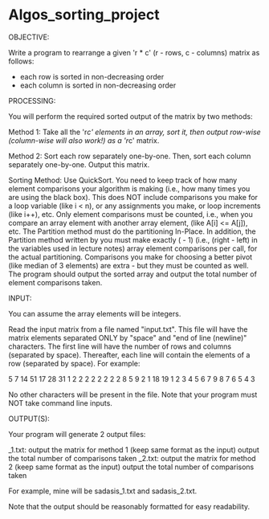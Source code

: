 # Algos_sorting_project

OBJECTIVE:

Write a program to rearrange a given 'r * c' (r - rows, c - columns) matrix as follows:
- each row is sorted in non-decreasing order
- each column is sorted in non-decreasing order

 

PROCESSING:

You will perform the required sorted output of the matrix by two methods:

Method 1:
Take all the 'r*c' elements in an array, sort it, then output row-wise (column-wise will also work!) as a 'r*c' matrix.

Method 2:
Sort each row separately one-by-one.
Then, sort each column separately one-by-one.
Output this matrix.

 

Sorting Method:
Use QuickSort. You need to keep track of how many element comparisons your algorithm is making (i.e., how many times you are using the black box). This does NOT include comparisons you make for a loop variable (like i < n), or any assignments you make, or loop increments (like i++), etc. Only element comparisons must be counted, i.e., when you compare an array element with another array element, (like A[i] <= A[j]), etc.
The Partition method must do the partitioning In-Place. In addition, the Partition method written by you must make exactly (<size of current working array> - 1) (i.e., (right - left) in the variables used in lecture notes) array element comparisons per call, for the actual partitioning. Comparisons you make for choosing a better pivot (like median of 3 elements) are extra - but they must be counted as well.
The program should output the sorted array and output the total number of element comparisons taken.

 

INPUT:

You can assume the array elements will be integers.

Read the input matrix from a file named "input.txt".
This file will have the matrix elements separated ONLY by "space" and "end of line (newline)" characters.
The first line will have the number of rows and columns (separated by space).
Thereafter, each line will contain the elements of a row (separated by space).
For example:

5 7
14 51 17 28 31 1 2
2 2 2 2 2 2 2
8 5 9 2 1 18 19
1 2 3 4 5 6 7
9 8 7 6 5 4 3

No other characters will be present in the file.
Note that your program must NOT take command line inputs.

 

OUTPUT(S):

Your program will generate 2 output files:

<your login>_1.txt:
output the matrix for method 1 (keep same format as the input)
output the total number of comparisons taken
<your login>_2.txt:
output the matrix for method 2 (keep same format as the input)
output the total number of comparisons taken

For example, mine will be sadasis_1.txt and sadasis_2.txt.

Note that the output should be reasonably formatted for easy readability.
